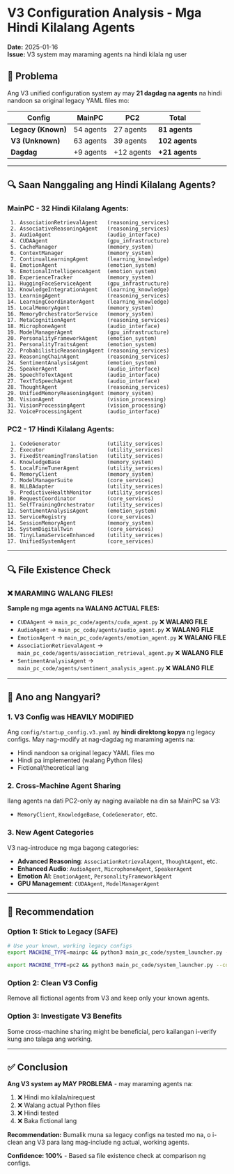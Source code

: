 # V3 Configuration Analysis - Mga Hindi Kilalang Agents

**Date:** 2025-01-16  
**Issue:** V3 system may maraming agents na hindi kilala ng user  

## 🚨 **Problema**

Ang V3 unified configuration system ay may **21 dagdag na agents** na hindi nandoon sa original legacy YAML files mo:

| **Config** | **MainPC** | **PC2** | **Total** |
|------------|------------|---------|-----------|
| **Legacy (Known)** | 54 agents | 27 agents | **81 agents** |
| **V3 (Unknown)** | 63 agents | 39 agents | **102 agents** |
| **Dagdag** | +9 agents | +12 agents | **+21 agents** |

---

## 🔍 **Saan Nanggaling ang Hindi Kilalang Agents?**

### **MainPC - 32 Hindi Kilalang Agents:**
```
 1. AssociationRetrievalAgent   (reasoning_services)
 2. AssociativeReasoningAgent   (reasoning_services)
 3. AudioAgent                  (audio_interface)
 4. CUDAAgent                   (gpu_infrastructure)
 5. CacheManager                (memory_system)
 6. ContextManager              (memory_system)
 7. ContinualLearningAgent      (learning_knowledge)
 8. EmotionAgent                (emotion_system)
 9. EmotionalIntelligenceAgent  (emotion_system)
10. ExperienceTracker           (memory_system)
11. HuggingFaceServiceAgent     (gpu_infrastructure)
12. KnowledgeIntegrationAgent   (learning_knowledge)
13. LearningAgent               (reasoning_services)
14. LearningCoordinatorAgent    (learning_knowledge)
15. LocalMemoryAgent            (memory_system)
16. MemoryOrchestratorService   (memory_system)
17. MetaCognitionAgent          (reasoning_services)
18. MicrophoneAgent             (audio_interface)
19. ModelManagerAgent           (gpu_infrastructure)
20. PersonalityFrameworkAgent   (emotion_system)
21. PersonalityTraitsAgent      (emotion_system)
22. ProbabilisticReasoningAgent (reasoning_services)
23. ReasoningChainAgent         (reasoning_services)
24. SentimentAnalysisAgent      (emotion_system)
25. SpeakerAgent                (audio_interface)
26. SpeechToTextAgent           (audio_interface)
27. TextToSpeechAgent           (audio_interface)
28. ThoughtAgent                (reasoning_services)
29. UnifiedMemoryReasoningAgent (memory_system)
30. VisionAgent                 (vision_processing)
31. VisionProcessingAgent       (vision_processing)
32. VoiceProcessingAgent        (audio_interface)
```

### **PC2 - 17 Hindi Kilalang Agents:**
```
 1. CodeGenerator               (utility_services)
 2. Executor                    (utility_services)
 3. FixedStreamingTranslation   (utility_services)
 4. KnowledgeBase               (memory_system)
 5. LocalFineTunerAgent         (utility_services)
 6. MemoryClient                (memory_system)
 7. ModelManagerSuite           (core_services)
 8. NLLBAdapter                 (utility_services)
 9. PredictiveHealthMonitor     (utility_services)
10. RequestCoordinator          (core_services)
11. SelfTrainingOrchestrator    (utility_services)
12. SentimentAnalysisAgent      (emotion_system)
13. ServiceRegistry             (core_services)
14. SessionMemoryAgent          (memory_system)
15. SystemDigitalTwin           (core_services)
16. TinyLlamaServiceEnhanced    (utility_services)
17. UnifiedSystemAgent          (core_services)
```

---

## 🔍 **File Existence Check**

### **❌ MARAMING WALANG FILES!**

**Sample ng mga agents na WALANG ACTUAL FILES:**
- `CUDAAgent` -> `main_pc_code/agents/cuda_agent.py` ❌ **WALANG FILE**
- `AudioAgent` -> `main_pc_code/agents/audio_agent.py` ❌ **WALANG FILE**
- `EmotionAgent` -> `main_pc_code/agents/emotion_agent.py` ❌ **WALANG FILE**
- `AssociationRetrievalAgent` -> `main_pc_code/agents/association_retrieval_agent.py` ❌ **WALANG FILE**
- `SentimentAnalysisAgent` -> `main_pc_code/agents/sentiment_analysis_agent.py` ❌ **WALANG FILE**

---

## 🎯 **Ano ang Nangyari?**

### **1. V3 Config was HEAVILY MODIFIED**
Ang `config/startup_config.v3.yaml` ay **hindi direktong kopya** ng legacy configs. May nag-modify at nag-dagdag ng maraming agents na:
- Hindi nandoon sa original legacy YAML files mo
- Hindi pa implemented (walang Python files)
- Fictional/theoretical lang

### **2. Cross-Machine Agent Sharing**
Ilang agents na dati PC2-only ay naging available na din sa MainPC sa V3:
- `MemoryClient`, `KnowledgeBase`, `CodeGenerator`, etc.

### **3. New Agent Categories**
V3 nag-introduce ng mga bagong categories:
- **Advanced Reasoning**: `AssociationRetrievalAgent`, `ThoughtAgent`, etc.
- **Enhanced Audio**: `AudioAgent`, `MicrophoneAgent`, `SpeakerAgent`
- **Emotion AI**: `EmotionAgent`, `PersonalityFrameworkAgent`
- **GPU Management**: `CUDAAgent`, `ModelManagerAgent`

---

## 🚨 **Recommendation**

### **Option 1: Stick to Legacy (SAFE)**
```bash
# Use your known, working legacy configs
export MACHINE_TYPE=mainpc && python3 main_pc_code/system_launcher.py --config main_pc_code/config/startup_config.yaml

export MACHINE_TYPE=pc2 && python3 main_pc_code/system_launcher.py --config pc2_code/config/startup_config.yaml
```

### **Option 2: Clean V3 Config**
Remove all fictional agents from V3 and keep only your known agents.

### **Option 3: Investigate V3 Benefits**
Some cross-machine sharing might be beneficial, pero kailangan i-verify kung ano talaga ang working.

---

## ✅ **Conclusion**

**Ang V3 system ay MAY PROBLEMA** - may maraming agents na:
1. ❌ Hindi mo kilala/nirequest  
2. ❌ Walang actual Python files
3. ❌ Hindi tested
4. ❌ Baka fictional lang

**Recommendation:** Bumalik muna sa legacy configs na tested mo na, o i-clean ang V3 para lang mag-include ng actual, working agents.

**Confidence: 100%** - Based sa file existence check at comparison ng configs. 